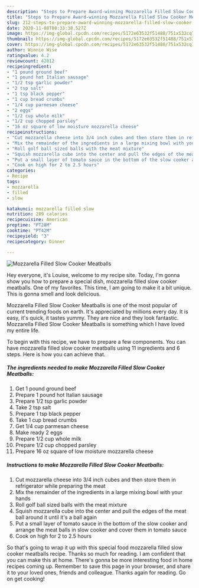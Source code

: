 ```yaml
---
description: "Steps to Prepare Award-winning Mozzarella Filled Slow Cooker Meatballs"
title: "Steps to Prepare Award-winning Mozzarella Filled Slow Cooker Meatballs"
slug: 212-steps-to-prepare-award-winning-mozzarella-filled-slow-cooker-meatballs
date: 2020-11-08T00:33:38.527Z
image: https://img-global.cpcdn.com/recipes/5172e63532f51488/751x532cq70/mozzarella-filled-slow-cooker-meatballs-recipe-main-photo.jpg
thumbnail: https://img-global.cpcdn.com/recipes/5172e63532f51488/751x532cq70/mozzarella-filled-slow-cooker-meatballs-recipe-main-photo.jpg
cover: https://img-global.cpcdn.com/recipes/5172e63532f51488/751x532cq70/mozzarella-filled-slow-cooker-meatballs-recipe-main-photo.jpg
author: Winnie Wise
ratingvalue: 4.2
reviewcount: 42812
recipeingredient:
- "1 pound ground beef"
- "1 pound hot Italian sausage"
- "1/2 tsp garlic powder"
- "2 tsp salt"
- "1 tsp black pepper"
- "1 cup bread crumbs"
- "1/4 cup parmesan cheese"
- "2 eggs"
- "1/2 cup whole milk"
- "1/2 cup chopped parsley"
- "16 oz square of low moisture mozzarella cheese"
recipeinstructions:
- "Cut mozzarella cheese into 3/4 inch cubes and then store them in refrigerator while preparing the meat"
- "Mix the remainder of the ingredients in a large mixing bowl with your hands"
- "Roll golf ball sized balls with the meat mixture"
- "Squish mozzarella cube into the center and pull the edges of the meat ball around it until it&#39;s a ball again"
- "Put a small layer of tomato sauce in the bottom of the slow cooker and arrange the meat balls in slow cooker and cover them in tomato sauce"
- "Cook on high for 2 to 2.5 hours"
categories:
- Recipe
tags:
- mozzarella
- filled
- slow

katakunci: mozzarella filled slow 
nutrition: 289 calories
recipecuisine: American
preptime: "PT28M"
cooktime: "PT42M"
recipeyield: "3"
recipecategory: Dinner

---
```



![Mozzarella Filled Slow Cooker Meatballs](https://img-global.cpcdn.com/recipes/5172e63532f51488/751x532cq70/mozzarella-filled-slow-cooker-meatballs-recipe-main-photo.jpg)

Hey everyone, it's Louise, welcome to my recipe site. Today, I'm gonna show you how to prepare a special dish, mozzarella filled slow cooker meatballs. One of my favorites. This time, I am going to make it a bit unique. This is gonna smell and look delicious.

Mozzarella Filled Slow Cooker Meatballs is one of the most popular of current trending foods on earth. It's appreciated by millions every day. It is easy, it's quick, it tastes yummy. They are nice and they look fantastic. Mozzarella Filled Slow Cooker Meatballs is something which I have loved my entire life.




To begin with this recipe, we have to prepare a few components. You can have mozzarella filled slow cooker meatballs using 11 ingredients and 6 steps. Here is how you can achieve that.

<!--inarticleads1-->

##### The ingredients needed to make Mozzarella Filled Slow Cooker Meatballs:

1. Get 1 pound ground beef
1. Prepare 1 pound hot Italian sausage
1. Prepare 1/2 tsp garlic powder
1. Take 2 tsp salt
1. Prepare 1 tsp black pepper
1. Take 1 cup bread crumbs
1. Get 1/4 cup parmesan cheese
1. Make ready 2 eggs
1. Prepare 1/2 cup whole milk
1. Prepare 1/2 cup chopped parsley
1. Prepare 16 oz square of low moisture mozzarella cheese




<!--inarticleads2-->

##### Instructions to make Mozzarella Filled Slow Cooker Meatballs:

1. Cut mozzarella cheese into 3/4 inch cubes and then store them in refrigerator while preparing the meat
1. Mix the remainder of the ingredients in a large mixing bowl with your hands
1. Roll golf ball sized balls with the meat mixture
1. Squish mozzarella cube into the center and pull the edges of the meat ball around it until it&#39;s a ball again
1. Put a small layer of tomato sauce in the bottom of the slow cooker and arrange the meat balls in slow cooker and cover them in tomato sauce
1. Cook on high for 2 to 2.5 hours




So that's going to wrap it up with this special food mozzarella filled slow cooker meatballs recipe. Thanks so much for reading. I am confident that you can make this at home. There's gonna be more interesting food in home recipes coming up. Remember to save this page in your browser, and share it to your loved ones, friends and colleague. Thanks again for reading. Go on get cooking!

